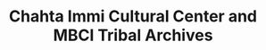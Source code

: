 ---
layout: repo
title: "Chahta Immi Cultural Center and MBCI Tribal Archives"
id: 23764
permalink: repos/23764/
---